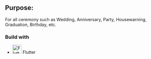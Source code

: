 ## Purpose:

For all ceremony such as Wedding, Anniversary, Party, Housewarning, Graduation, Birthday, etc.

### Build with

- <img src="https://raw.githubusercontent.com/danielcranney/readme-generator/main/public/icons/skills/flutter-colored.svg" alt="Flutter" width="30" height="30" /> Flutter
